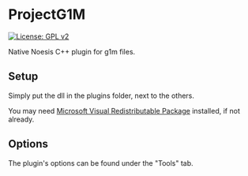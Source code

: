 # ProjectG1M
[![License: GPL v2](https://img.shields.io/badge/License-GPL%20v2-blue.svg)](https://www.gnu.org/licenses/old-licenses/gpl-2.0.en.html)

Native Noesis C++ plugin for g1m files.

## Setup

Simply put the dll in the plugins folder, next to the others.

You may need [Microsoft Visual Redistributable Package](https://learn.microsoft.com/en-us/cpp/windows/latest-supported-vc-redist?view=msvc-170) installed, if not already.

## Options

The plugin's options can be found under the "Tools" tab.
